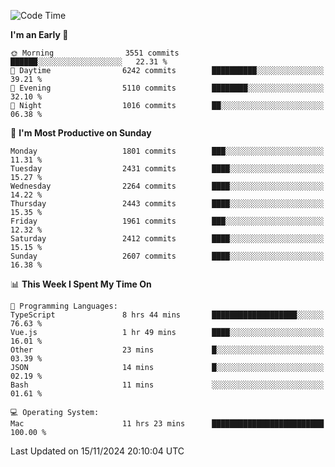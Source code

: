 <!--START_SECTION:waka-->
![Code Time](http://img.shields.io/badge/Code%20Time-4%2C516%20hrs%2030%20mins-blue)

**I'm an Early 🐤** 

```text
🌞 Morning                3551 commits        ██████░░░░░░░░░░░░░░░░░░░   22.31 % 
🌆 Daytime                6242 commits        ██████████░░░░░░░░░░░░░░░   39.21 % 
🌃 Evening                5110 commits        ████████░░░░░░░░░░░░░░░░░   32.10 % 
🌙 Night                  1016 commits        ██░░░░░░░░░░░░░░░░░░░░░░░   06.38 % 
```
📅 **I'm Most Productive on Sunday** 

```text
Monday                   1801 commits        ███░░░░░░░░░░░░░░░░░░░░░░   11.31 % 
Tuesday                  2431 commits        ████░░░░░░░░░░░░░░░░░░░░░   15.27 % 
Wednesday                2264 commits        ████░░░░░░░░░░░░░░░░░░░░░   14.22 % 
Thursday                 2443 commits        ████░░░░░░░░░░░░░░░░░░░░░   15.35 % 
Friday                   1961 commits        ███░░░░░░░░░░░░░░░░░░░░░░   12.32 % 
Saturday                 2412 commits        ████░░░░░░░░░░░░░░░░░░░░░   15.15 % 
Sunday                   2607 commits        ████░░░░░░░░░░░░░░░░░░░░░   16.38 % 
```


📊 **This Week I Spent My Time On** 

```text
💬 Programming Languages: 
TypeScript               8 hrs 44 mins       ███████████████████░░░░░░   76.63 % 
Vue.js                   1 hr 49 mins        ████░░░░░░░░░░░░░░░░░░░░░   16.01 % 
Other                    23 mins             █░░░░░░░░░░░░░░░░░░░░░░░░   03.39 % 
JSON                     14 mins             █░░░░░░░░░░░░░░░░░░░░░░░░   02.19 % 
Bash                     11 mins             ░░░░░░░░░░░░░░░░░░░░░░░░░   01.61 % 

💻 Operating System: 
Mac                      11 hrs 23 mins      █████████████████████████   100.00 % 
```


 Last Updated on 15/11/2024 20:10:04 UTC
<!--END_SECTION:waka-->
